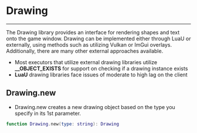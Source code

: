 # Drawing
________________________________________________

The Drawing library provides an interface for rendering shapes and text onto the game window. Drawing can be implemented either through LuaU or externally, using methods such as utilizing Vulkan or ImGui overlays. Additionally, there are many other external approaches available.
- Most executors that utilize external drawing libraries utilize **__OBJECT_EXISTS** for support on checking if a drawing instance exists
- **LuaU** drawing libraries face issues of moderate to high lag on the client


## Drawing.new

- Drawing.new creates a new drawing object based on the type you specify in its 1st parameter.

```lua
function Drawing.new(type: string): Drawing
```
